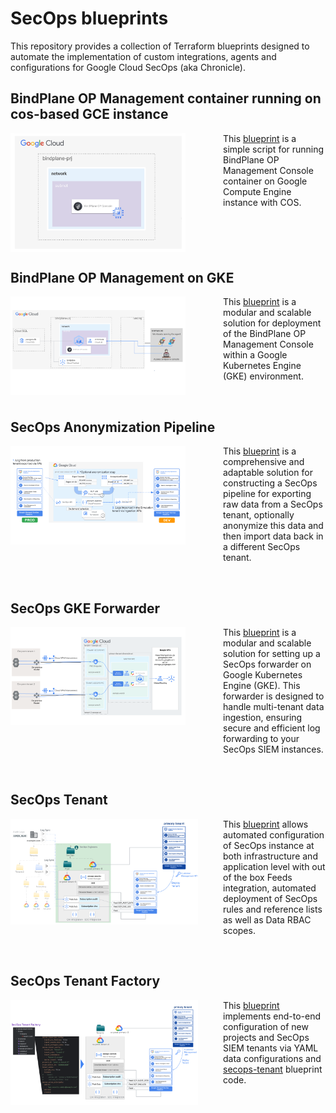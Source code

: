 # SecOps blueprints

This repository provides a collection of Terraform blueprints designed to automate the implementation of custom integrations, agents and configurations for Google Cloud SecOps (aka Chronicle).

## BindPlane OP Management container running on cos-based GCE instance

<a href="./bindplane-gce/" title="BindPlane OP Management console on GCE"><img src="./bindplane-gce/images/diagram.png" align="left" width="280px"></a> <p style="margin-left: 340px">This [blueprint](./bindplane-gke/) is a simple script for running BindPlane OP Management Console container on Google Compute Engine instance with COS.</p>

<br clear="left">

## BindPlane OP Management on GKE

<a href="./bindplane-gke/" title="BindPlane OP Management console on GKE"><img src="./bindplane-gke/images/diagram.png" align="left" width="280px"></a> <p style="margin-left: 340px">This [blueprint](./bindplane-gke/) is a modular and scalable solution for deployment of the BindPlane OP Management Console within a Google Kubernetes Engine (GKE) environment.</p>

<br clear="left">

## SecOps Anonymization Pipeline

<a href="./secops-anonymization-pipeline/" title="SecOps Anonymization Pipeline"><img src="./secops-anonymization-pipeline/images/diagram.png" align="left" width="280px"></a> <p style="margin-left: 340px">This [blueprint](./secops-gke-forwarder/) is a comprehensive and adaptable solution for constructing a SecOps pipeline for exporting raw data from a SecOps tenant, optionally anonymize this data and then import data back in a different SecOps tenant.</p>

<br clear="left">

## SecOps GKE Forwarder

<a href="./secops-gke-forwarder/" title="SecOps GKE Forwarder"><img src="./secops-gke-forwarder/images/diagram.png" align="left" width="280px"></a> <p style="margin-left: 340px">This [blueprint](./secops-gke-forwarder/) is a modular and scalable solution for setting up a SecOps forwarder on Google Kubernetes Engine (GKE). This forwarder is designed to handle multi-tenant data ingestion, ensuring secure and efficient log forwarding to your SecOps SIEM instances.</p>

<br clear="left">

## SecOps Tenant

<a href="./secops-tenant/" title="SecOps Tenant"><img src="./secops-tenant/images/diagram.png" align="left" width="300px"></a> <p style="margin-left: 340px">This [blueprint](./secops-tenant/) allows automated configuration of SecOps instance at both infrastructure and application level with out of the box Feeds integration, automated deployment of SecOps rules and reference lists as well as Data RBAC scopes.</p>

<br clear="left">

## SecOps Tenant Factory

<a href="./secops-tenant-factory/" title="SecOps Tenant Factory"><img src="./secops-tenant-factory/images/diagram.png" align="left" width="300px"></a> <p style="margin-left: 340px">This [blueprint](./secops-tenant-factory/) implements end-to-end configuration of new projects and SecOps SIEM tenants via YAML data configurations and [secops-tenant](./secops-tenant) blueprint code. </p>

<br clear="left">
